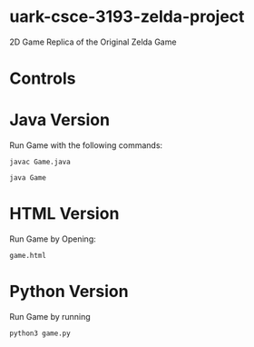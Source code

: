 # uark-csce-3193-zelda-project
2D Game Replica of the Original Zelda Game

# Controls

# Java Version
Run Game with the following commands:

```javac Game.java```

```java Game```

# HTML Version
Run Game by Opening: 

```game.html```

# Python Version
Run Game by running 

```python3 game.py```
